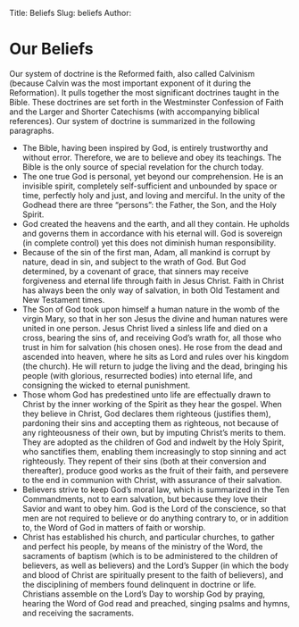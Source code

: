 Title: Beliefs
Slug: beliefs
Author:

# Our Beliefs

Our system of doctrine is the Reformed faith, also called Calvinism (because Calvin was the most important exponent of it during the Reformation). It pulls together the most significant doctrines taught in the Bible. These doctrines are set forth in the Westminster Confession of Faith and the Larger and Shorter Catechisms (with accompanying biblical references). Our system of doctrine is summarized in the following paragraphs.

* The Bible, having been inspired by God, is entirely trustworthy and without error. Therefore, we are to believe and obey its teachings. The Bible is the only source of special revelation for the church today.
* The one true God is personal, yet beyond our comprehension. He is an invisible spirit, completely self-sufficient and unbounded by space or time, perfectly holy and just, and loving and merciful. In the unity of the Godhead there are three “persons”: the Father, the Son, and the Holy Spirit.
* God created the heavens and the earth, and all they contain. He upholds and governs them in accordance with his eternal will. God is sovereign (in complete control) yet this does not diminish human responsibility.
* Because of the sin of the first man, Adam, all mankind is corrupt by nature, dead in sin, and subject to the wrath of God. But God determined, by a covenant of grace, that sinners may receive forgiveness and eternal life through faith in Jesus Christ. Faith in Christ has always been the only way of salvation, in both Old Testament and New Testament times.
* The Son of God took upon himself a human nature in the womb of the virgin Mary, so that in her son Jesus the divine and human natures were united in one person. Jesus Christ lived a sinless life and died on a cross, bearing the sins of, and receiving God’s wrath for, all those who trust in him for salvation (his chosen ones). He rose from the dead and ascended into heaven, where he sits as Lord and rules over his kingdom (the church). He will return to judge the living and the dead, bringing his people (with glorious, resurrected bodies) into eternal life, and consigning the wicked to eternal punishment.
* Those whom God has predestined unto life are effectually drawn to Christ by the inner working of the Spirit as they hear the gospel. When they believe in Christ, God declares them righteous (justifies them), pardoning their sins and accepting them as righteous, not because of any righteousness of their own, but by imputing Christ’s merits to them. They are adopted as the children of God and indwelt by the Holy Spirit, who sanctifies them, enabling them increasingly to stop sinning and act righteously. They repent of their sins (both at their conversion and thereafter), produce good works as the fruit of their faith, and persevere to the end in communion with Christ, with assurance of their salvation.
* Believers strive to keep God’s moral law, which is summarized in the Ten Commandments, not to earn salvation, but because they love their Savior and want to obey him. God is the Lord of the conscience, so that men are not required to believe or do anything contrary to, or in addition to, the Word of God in matters of faith or worship.
* Christ has established his church, and particular churches, to gather and perfect his people, by means of the ministry of the Word, the sacraments of baptism (which is to be administered to the children of believers, as well as believers) and the Lord’s Supper (in which the body and blood of Christ are spiritually present to the faith of believers), and the disciplining of members found delinquent in doctrine or life. Christians assemble on the Lord’s Day to worship God by praying, hearing the Word of God read and preached, singing psalms and hymns, and receiving the sacraments.
